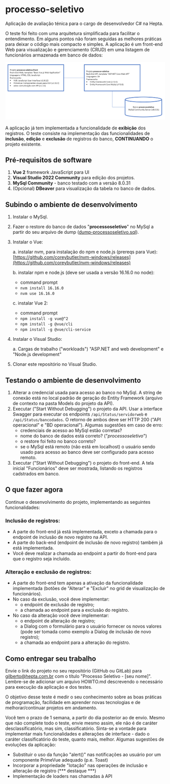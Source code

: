 # processo-seletivo
Aplicação de avaliação ténica para o cargo de desenvolvedor C# na Hepta.

O teste foi feito com uma arquitetura simplificada para facilitar o entendimento. Em alguns pontos não foram seguidas as melhores práticas para deixar o código mais compacto e simples. A aplicação é um front-end Web para visualização e gerenciamento (CRUD) em uma listagem de funcionários armazenada em banco de dados:

![arquitetura1](arquitetura1.png)

A aplicação já tem implementada a funcionalidade de **exibição** dos registros. O teste consiste na implementação das funcionalidades de **inclusão**, **edição** e **exclusão** de registros do banco, **CONTINUANDO** o projeto existente.

## Pré-requisitos de software

1. **Vue 2** framework JavaScript para UI
1. **Visual Studio 2022 Community** para edição dos projetos.
2. **MySql Community** - banco testado com a versão 8.0.31
3. (Opcional) **DBeaver** para visualização da tabela no banco de dados.

## Subindo o ambiente de desenvolvimento

1. Instalar o MySql.
2. Fazer o restore do banco de dados "**processoseletivo**" no MySql a partir do seu arquivo de dump ([dump-processoseletivo.sql](dump-processoseletivo.sql)).
2. Instalar o Vue:

   a. instalar nvm, para instalação do npm e node.js (prereqs para Vue): [https://github.com/coreybutler/nvm-windows/releases](https://github.com/coreybutler/nvm-windows/releases)
   
   b. instalar npm e node.js (deve ser usada a versão 16.16.0 no node): 
      - command prompt
      - `nvm install 16.16.0`
      - `nvm use 16.16.0` 
      
   c. instalar Vue 2: 
      - command prompt
      - `npm install -g vue@^2`
      - `npm install -g @vue/cli`
      - `npm install -g @vue/cli-service`
   
3. Instalar o Visual Studio:

   a. Cargas de trabalho ("workloads") "ASP.NET and web development" e "Node.js development"
  
4. Clonar este repositório no Visual Studio.

## Testando o ambiente de desenvolvimento

1. Alterar a credencial usada para acesso ao banco no MySql. A string de conexão está no local padrão de geração do Entity Framework (arquivo de contexto na pasta Models do projeto da API).
2. Executar ("Start Without Debugging") o projeto da API. Usar a interface Swagger para executar os endpoints `/api/Status/servidorweb` e `/api/Status/bancodados`. O retorno de ambos deve ser HTTP 200 ("API operacional" e "BD operacional"). Algumas sugestões em caso de erro: 
   - credenciais de acesso ao MySql estão corretas?
   - nome do banco de dados está correto? ("*processoseletivo*")
   - o restore foi feito no banco correto?
   - se o MySql está remoto (não está em localhost) o usuário sendo usado para acesso ao banco deve ser configurado para acesso remoto.
3. Executar ("Start Without Debugging") o projeto do front-end. A tela inicial "Funcionários" deve ser mostrada, listando os registros cadstrados em banco.

## O que fazer agora

Continue o desenvolvimento do projeto, implementando as seguintes funcionalidades:

### Inclusão de registros: 
- A parte do front-end já está implementada, exceto a chamada para o endpoint de inclusão de novo registro na API.
- A parte do back-end (endpoint de inclusão de novo registro) também já está implementada. 
- Você deve realizar a chamada ao endpoint a partir do front-end para que o registro seja incluído.

### Alteração e exclusão de registros:
- A parte do front-end tem apenas a ativação da funcionalidade implementada (botões de "Alterar" e "Excluir" no grid de visualização de funcionários).
- No caso da exclusão, você deve implementar:
   - o endpoint de exclusão de registro;
   - a chamada ao endpoint para a exclusão do registro.
- No caso da alteração você deve implementar:
   - o endpoint de alteração de registro; 
   - a Dialog com o formulário para o usuário fornecer os novos valores (pode ser tomada como exemplo a Dialog de inclusão de novo registro);
   - a chamada ao endpoint para a alteração do registro. 
   
## Como entregar seu trabalho

Envie o link do projeto no seu repositório (GitHub ou GitLab) para gilberto@hepta.com.br com o título "Processo Seletivo - [seu nome]". Lembre-se de adicionar um arquivo HOWTO.md descrevendo o necessário para execução da aplicação e dos testes.

O objetivo desse teste é medir o seu conhecimento sobre as boas práticas de programação, facilidade em aprender novas tecnologias e de melhorar/continuar projetos em andamento.

Você tem o prazo de 1 semana, a partir do dia posterior ao de envio. Mesmo que não complete todo o teste, envie mesmo assim, ele não é de caráter desclassificatório, mas sim, classificatório. Sinta-se a vontade para implementar mais funcionalidades e alterações de interface - dado o caráter classificatório do teste, quanto mais, melhor. Algumas sugestões de evoluções da aplicação:
- Substituir o uso da função "alert()" nas notificações ao usuário por um componente PrimeVue adequado (p.e. Toast)
- Incorporar a propriedade "lotação" nas operações de inclusão e alteração de registro  (*** destaque ***)
- Implementação de loaders nas chamadas à API

